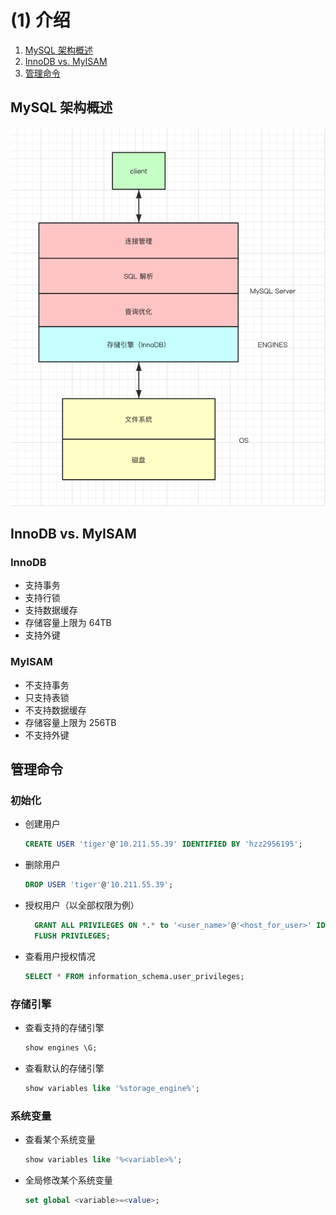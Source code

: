 # (1) 介绍

1. [MySQL 架构概述](https://github.com/zongzhenh/Blog/blob/master/%E6%95%B0%E6%8D%AE%E5%BA%93/MySQL/(1)%E4%BB%8B%E7%BB%8D.md#mysql-%E6%9E%B6%E6%9E%84%E6%A6%82%E8%BF%B0)
2. [InnoDB vs. MyISAM](https://github.com/zongzhenh/Blog/blob/master/%E6%95%B0%E6%8D%AE%E5%BA%93/MySQL/(1)%E4%BB%8B%E7%BB%8D.md#innodb-vs-myisam)
3. [管理命令](https://github.com/zongzhenh/Blog/blob/master/%E6%95%B0%E6%8D%AE%E5%BA%93/MySQL/(1)%E4%BB%8B%E7%BB%8D.md#%E7%AE%A1%E7%90%86%E5%91%BD%E4%BB%A4)

## MySQL 架构概述

![](https://raw.githubusercontent.com/hsxhr-10/Blog/master/image/mysql-1.png)

## InnoDB vs. MyISAM

### InnoDB

- 支持事务
- 支持行锁
- 支持数据缓存
- 存储容量上限为 64TB
- 支持外键

### MyISAM

- 不支持事务
- 只支持表锁
- 不支持数据缓存
- 存储容量上限为 256TB
- 不支持外键

## 管理命令

### 初始化

- 创建用户
    ```SQL
    CREATE USER 'tiger'@'10.211.55.39' IDENTIFIED BY 'hzz2956195';
    ```
- 删除用户
    ```SQL
    DROP USER 'tiger'@'10.211.55.39';
    ```
- 授权用户（以全部权限为例）
  ```SQL
    GRANT ALL PRIVILEGES ON *.* to '<user_name>'@'<host_for_user>' IDENTIFIED BY '<password>';
    FLUSH PRIVILEGES;
    ```
- 查看用户授权情况
    ```SQL
    SELECT * FROM information_schema.user_privileges;
    ```

### 存储引擎

- 查看支持的存储引擎
    ```SQL
    show engines \G;
    ```
- 查看默认的存储引擎
    ```SQL
    show variables like '%storage_engine%';
    ```

### 系统变量

- 查看某个系统变量
  ```SQL
  show variables like '%<variable>%';
  ```
- 全局修改某个系统变量
  ```SQL
  set global <variable>=<value>;
  ```
